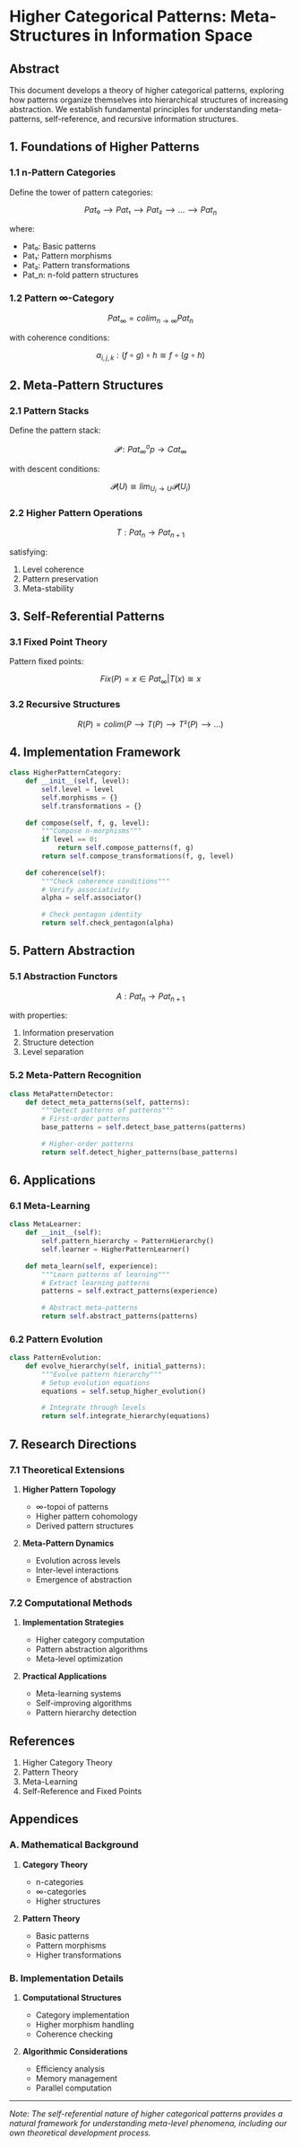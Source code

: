 # Higher Categorical Patterns: Meta-Structures in Information Space

## Abstract

This document develops a theory of higher categorical patterns, exploring how patterns organize themselves into hierarchical structures of increasing abstraction. We establish fundamental principles for understanding meta-patterns, self-reference, and recursive information structures.

## 1. Foundations of Higher Patterns

### 1.1 n-Pattern Categories

Define the tower of pattern categories:

```math
Pat₀ ⟶ Pat₁ ⟶ Pat₂ ⟶ ... ⟶ Pat_n
```

where:
- Pat₀: Basic patterns
- Pat₁: Pattern morphisms
- Pat₂: Pattern transformations
- Pat_n: n-fold pattern structures

### 1.2 Pattern ∞-Category

```math
Pat_∞ = colim_{n→∞} Pat_n
```

with coherence conditions:

```math
α_{i,j,k}: (f ∘ g) ∘ h ≅ f ∘ (g ∘ h)
```

## 2. Meta-Pattern Structures

### 2.1 Pattern Stacks

Define the pattern stack:

```math
𝓟: Pat_∞^op → Cat_∞
```

with descent conditions:

```math
𝓟(U) ≅ lim_{U_i→U} 𝓟(U_i)
```

### 2.2 Higher Pattern Operations

```math
T: Pat_n → Pat_{n+1}
```

satisfying:
1. Level coherence
2. Pattern preservation
3. Meta-stability

## 3. Self-Referential Patterns

### 3.1 Fixed Point Theory

Pattern fixed points:

```math
Fix(P) = {x ∈ Pat_∞ | T(x) ≅ x}
```

### 3.2 Recursive Structures

```math
R(P) = colim(P ⟶ T(P) ⟶ T²(P) ⟶ ...)
```

## 4. Implementation Framework

```python
class HigherPatternCategory:
    def __init__(self, level):
        self.level = level
        self.morphisms = {}
        self.transformations = {}
        
    def compose(self, f, g, level):
        """Compose n-morphisms"""
        if level == 0:
            return self.compose_patterns(f, g)
        return self.compose_transformations(f, g, level)
        
    def coherence(self):
        """Check coherence conditions"""
        # Verify associativity
        alpha = self.associator()
        
        # Check pentagon identity
        return self.check_pentagon(alpha)
```

## 5. Pattern Abstraction

### 5.1 Abstraction Functors

```math
A: Pat_n → Pat_{n+1}
```

with properties:
1. Information preservation
2. Structure detection
3. Level separation

### 5.2 Meta-Pattern Recognition

```python
class MetaPatternDetector:
    def detect_meta_patterns(self, patterns):
        """Detect patterns of patterns"""
        # First-order patterns
        base_patterns = self.detect_base_patterns(patterns)
        
        # Higher-order patterns
        return self.detect_higher_patterns(base_patterns)
```

## 6. Applications

### 6.1 Meta-Learning

```python
class MetaLearner:
    def __init__(self):
        self.pattern_hierarchy = PatternHierarchy()
        self.learner = HigherPatternLearner()
        
    def meta_learn(self, experience):
        """Learn patterns of learning"""
        # Extract learning patterns
        patterns = self.extract_patterns(experience)
        
        # Abstract meta-patterns
        return self.abstract_patterns(patterns)
```

### 6.2 Pattern Evolution

```python
class PatternEvolution:
    def evolve_hierarchy(self, initial_patterns):
        """Evolve pattern hierarchy"""
        # Setup evolution equations
        equations = self.setup_higher_evolution()
        
        # Integrate through levels
        return self.integrate_hierarchy(equations)
```

## 7. Research Directions

### 7.1 Theoretical Extensions

1. **Higher Pattern Topology**
   - ∞-topoi of patterns
   - Higher pattern cohomology
   - Derived pattern structures

2. **Meta-Pattern Dynamics**
   - Evolution across levels
   - Inter-level interactions
   - Emergence of abstraction

### 7.2 Computational Methods

1. **Implementation Strategies**
   - Higher category computation
   - Pattern abstraction algorithms
   - Meta-level optimization

2. **Practical Applications**
   - Meta-learning systems
   - Self-improving algorithms
   - Pattern hierarchy detection

## References

1. Higher Category Theory
2. Pattern Theory
3. Meta-Learning
4. Self-Reference and Fixed Points

## Appendices

### A. Mathematical Background

1. **Category Theory**
   - n-categories
   - ∞-categories
   - Higher structures

2. **Pattern Theory**
   - Basic patterns
   - Pattern morphisms
   - Higher transformations

### B. Implementation Details

1. **Computational Structures**
   - Category implementation
   - Higher morphism handling
   - Coherence checking

2. **Algorithmic Considerations**
   - Efficiency analysis
   - Memory management
   - Parallel computation

---

*Note: The self-referential nature of higher categorical patterns provides a natural framework for understanding meta-level phenomena, including our own theoretical development process.*
